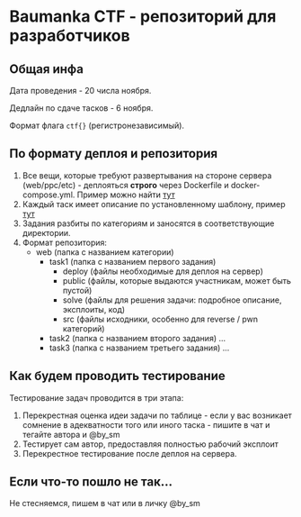 # Baumanka CTF - репозиторий для разработчиков

## Общая инфа

Дата проведения - 20 числа ноября.

Дедлайн по сдаче тасков - 6 ноября.

Формат флага `ctf{}` (регистронезависимый).

## По формату деплоя и репозитория

1. Все вещи, которые требуют развертывания на стороне сервера (web/ppc/etc) - деплояться **строго** через Dockerfile и docker-compose.yml. Пример можно найти [тут](example/sometask_1/deploy)
2. Каждый таск имеет описание по установленному шаблону, пример [тут](example/sometask_1/README.md)
3. Задания разбиты по категориям и заносятся в соответствующие директории.
4. Формат репозитория:
   - web (папка с названием категории)
     - task1 (папка с названием первого задания)
       - deploy (файлы необходимые для деплоя на сервер)
       - public (файлы, которые выдаются участникам, может быть пустой)
       - solve (файлы для решения задачи: подробное описание, эксплоиты, код)
       - src (файлы исходники, особенно для reverse / pwn категорий)
     - task2 (папка с названием второго задания)
       ...
     - task3 (папка с названием третьего задания)
       ...

## Как будем проводить тестирование

Тестирование задач проводится в три этапа:
1. Перекрестная оценка идеи задачи по таблице - если у вас возникает сомнение в адекватности того или иного таска - пишите в чат и тегайте автора и @by_sm
2. Тестирует сам автор, предоставляя полностью рабочий эксплоит 
3. Перекрестное тестирование после деплоя на сервера.

## Если что-то пошло не так...

Не стесняемся, пишем в чат или в личку @by_sm


